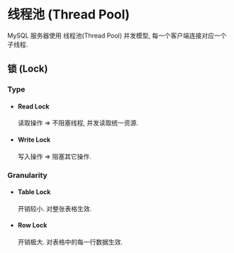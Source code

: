 # 线程池 (Thread Pool)

MySQL 服务器使用 线程池(Thread Pool) 并发模型, 每一个客户端连接对应一个子线程.

## 锁 (Lock)

### Type

*   #### Read Lock

    读取操作 => 不阻塞线程, 并发读取统一资源.
*   #### Write Lock

    写入操作 => 阻塞其它操作.

### Granularity

*   #### Table Lock

    开销较小. 对整张表格生效.
*   #### Row Lock

    开销极大. 对表格中的每一行数据生效.
